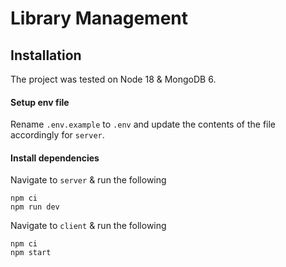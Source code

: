 # Library Management

## Installation
The project was tested on Node 18 & MongoDB 6.

#### Setup env file
Rename `.env.example` to `.env` and update the contents of the file accordingly for `server`.

#### Install dependencies

Navigate to `server` & run the following
```
npm ci
npm run dev
```

Navigate to `client` & run the following
```
npm ci
npm start
```
